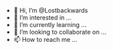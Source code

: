 - 👋 Hi, I’m @Lostbackwards
- 👀 I’m interested in ...
- 🌱 I’m currently learning ...
- 💞️ I’m looking to collaborate on ...
- 📫 How to reach me ...

<!---
Lostbackwards/Lostbackwards is a ✨ special ✨ repository because its `README.md` (this file) appears on your GitHub profile.
You can click the Preview link to take a look at your changes.
--->
